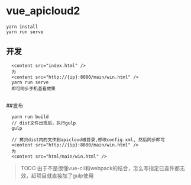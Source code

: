 # vue_apicloud2

```
yarn install
yarn run serve
```
## 开发
```
  <content src="index.html" />
  为
  <content src="http://{ip}:8080/main/win.html" />
  yarn run serve
  即可同步手机查看效果
  
```


##发布
```
  yarn run build
  // dist文件出现后，执行gulp
  gulp
   
  // 拷贝dist内的文件到apicloud根目录,修改config.xml, 然后同步即可 
  <content src="http://{ip}:8080/main/win.html" />
  为
  <content src="html/main/win.html" />
```

>TODO 由于不是很懂vue-cli和webpack的结合，怎么写指定已查件都无效，赶项目就直接加了gulp使用
